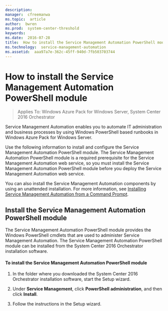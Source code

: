 ```yaml
---
description:  
manager:  cfreemanwa
ms.topic:  article
author:  bwren
ms.prod:  system-center-threshold
keywords:  
ms.date:  2016-07-28
title:  How to install the Service Management Automation PowerShell module
ms.technology:  service-management-automation
ms.assetid:  aaa97a7e-362c-45ff-940d-7fb503703744
---
```


# How to install the Service Management Automation PowerShell module

>Applies To: Windows Azure Pack for Windows Server, System Center 2016 Orchestrator

Service Management Automation enables you to automate IT administration and business processes by using Windows PowerShell based runbooks in Windows Azure Pack for Windows Server.

Use the following information to install and configure the Service Management Automation PowerShell module. The Service Management Automation PowerShell module is a required prerequisite for the Service Management Automation web service, so you must install the Service Management Automation PowerShell module before you deploy the Service Management Automation web service.

You can also install the Service Management Automation components by using an unattended installation. For more information, see [Installing Service Management Automation from a Command Prompt](http://go.microsoft.com/fwlink/p/?LinkId=313193).

## Install the Service Management Automation PowerShell module
The Service Management Automation PowerShell module provides the Windows PowerShell cmdlets that are used to administer Service Management Automation. The Service Management Automation PowerShell module can be installed from the System Center 2016 Orchestrator installation software.

#### To install the Service Management Automation PowerShell module

1.  In the folder where you downloaded the System Center 2016 Orchestrator installation software, start the Setup wizard.

2.  Under **Service Management**, click **PowerShell administration**, and then click **Install**.

3.  Follow the instructions in the Setup wizard.

